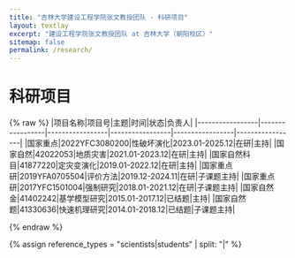 ```yaml
---
title: "吉林大学建设工程学院张文教授团队 - 科研项目"
layout: textlay
excerpt: "建设工程学院张文教授团队 at 吉林大学（朝阳校区）"
sitemap: false
permalink: /research/
---
```


# 科研项目
{% raw %}
|项目名称|项目号|主题|时间|状态|负责人|
|-----------------|-----------------|-----------------|-----------------|-----------------|-----------------|
|国家重点|2022YFC3080200|性破坏演化|2023.01-2025.12|在研|主持|
|国家自然|42022053|地质灾害|2021.01-2023.12|在研|主持|
|国家自然科目|41877220|定灾变演化|2019.01-2022.12|在研|主持|
|国家重点研|2019YFA0705504|评价方法|2019.12-2024.11|在研|子课题主持|
|国家重点研|2017YFC1501004|强制研究|2018.01-2021.12|在研|子课题主持|
|国家自然金|41402242|基学模型研究|2015.01-2017.12|已结题|主持|
|国家自然题|41330636|快速机理研究|2014.01-2018.12|已结题|子课题主持|

{% endraw %}

{% assign reference_types = "scientists|students" | split: "|" %}


